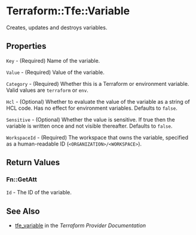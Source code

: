 # Terraform::Tfe::Variable

Creates, updates and destroys variables.

## Properties

`Key` - (Required) Name of the variable.

`Value` - (Required) Value of the variable.

`Category` - (Required) Whether this is a Terraform or environment variable.
Valid values are `terraform` or `env`.

`Hcl` - (Optional) Whether to evaluate the value of the variable as a string
of HCL code. Has no effect for environment variables. Defaults to `false`.

`Sensitive` - (Optional) Whether the value is sensitive. If true then the
variable is written once and not visible thereafter. Defaults to `false`.

`WorkspaceId` - (Required) The workspace that owns the variable, specified as
a human-readable ID (`<ORGANIZATION>/<WORKSPACE>`).


## Return Values

### Fn::GetAtt

`Id` - The ID of the variable.

## See Also

* [tfe_variable](https://www.terraform.io/docs/providers/tfe/r/variable.html) in the _Terraform Provider Documentation_